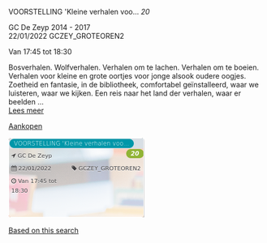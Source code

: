 VOORSTELLING 'Kleine verhalen voo... *20*

GC De Zeyp 2014 - 2017  
22/01/2022 GCZEY\_GROTEOREN2  

Van 17:45 tot 18:30

  

  

Bosverhalen. Wolfverhalen. Verhalen om te lachen. Verhalen om te boeien. Verhalen voor kleine en grote oortjes voor jonge alsook oudere oogjes. Zoetheid en fantasie, in de bibliotheek, comfortabel geïnstalleerd, waar we luisteren, waar we kijken. Een reis naar het land der verhalen, waar er beelden ...  
[Lees meer](https://tickets.vgc.be/activity/subscribe/GCZEY_GROTEOREN2)

[Aankopen](https://tickets.vgc.be/ticketingActivity/subscribe/GCZEY_GROTEOREN2)

![](70126.png)

[Based on this search](https://tickets.vgc.be/activity/index?&vrijeplaatsen=1&Age%5B%5D=3%2C5&entity=276)